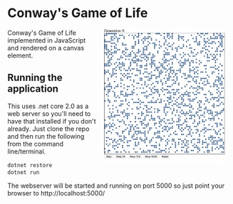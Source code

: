 # Conway's Game of Life

<img src="sample.png" alt="Screenshot showing Game of Life board." height="300" style="float:right;margin: 0 10px"/>

Conway's Game of Life implemented in JavaScript and rendered on a canvas element.

## Running the application
This uses .net core 2.0 as a web server so you'll need to have that installed if you don't already. 
Just clone the repo and then run the following from the command line/terminal. 
```shell
dotnet restore
dotnet run
```
The webserver will be started and running on port 5000 so just point your browser to http://localhost:5000/